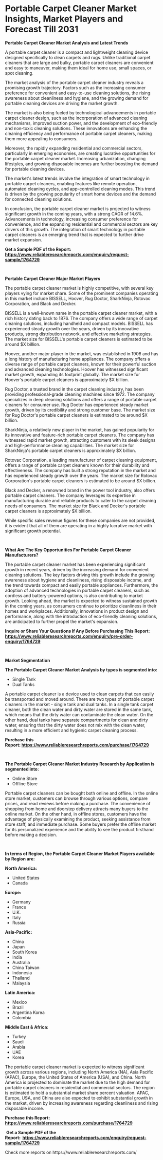 <p><h1>Portable Carpet Cleaner Market Insights, Market Players and Forecast Till 2031</h1></p><p><strong>Portable Carpet Cleaner Market Analysis and Latest Trends</strong></p>
<p><p>A portable carpet cleaner is a compact and lightweight cleaning device designed specifically to clean carpets and rugs. Unlike traditional carpet cleaners that are large and bulky, portable carpet cleaners are convenient and easy to maneuver, making them ideal for home use, small spaces, or spot cleaning.</p><p>The market analysis of the portable carpet cleaner industry reveals a promising growth trajectory. Factors such as the increasing consumer preference for convenient and easy-to-use cleaning solutions, the rising awareness about cleanliness and hygiene, and the growing demand for portable cleaning devices are driving the market growth.</p><p>The market is also being fueled by technological advancements in portable carpet cleaner design, such as the incorporation of advanced cleaning mechanisms, improved suction power, and the development of eco-friendly and non-toxic cleaning solutions. These innovations are enhancing the cleaning efficiency and performance of portable carpet cleaners, making them more appealing to consumers.</p><p>Moreover, the rapidly expanding residential and commercial sectors, particularly in emerging economies, are creating lucrative opportunities for the portable carpet cleaner market. Increasing urbanization, changing lifestyles, and growing disposable incomes are further boosting the demand for portable cleaning devices.</p><p>The market's latest trends involve the integration of smart technology in portable carpet cleaners, enabling features like remote operation, automated cleaning cycles, and app-controlled cleaning modes. This trend is driven by the growing popularity of smart home devices and the demand for connected cleaning solutions.</p><p>In conclusion, the portable carpet cleaner market is projected to witness significant growth in the coming years, with a strong CAGR of 14.6%. Advancements in technology, increasing consumer preference for convenience, and the expanding residential and commercial sectors are key drivers of this growth. The integration of smart technology in portable carpet cleaners is an emerging trend that is expected to further drive market expansion.</p></p>
<p><strong>Get a Sample PDF of the Report:&nbsp; <a href="https://www.reliableresearchreports.com/enquiry/request-sample/1764729">https://www.reliableresearchreports.com/enquiry/request-sample/1764729</a></strong></p>
<p>&nbsp;</p>
<p><strong>Portable Carpet Cleaner Major Market Players</strong></p>
<p><p>The portable carpet cleaner market is highly competitive, with several key players vying for market share. Some of the prominent companies operating in this market include BISSELL, Hoover, Rug Doctor, SharkNinja, Rotovac Corporation, and Black and Decker.</p><p>BISSELL is a well-known name in the portable carpet cleaner market, with a rich history dating back to 1876. The company offers a wide range of carpet cleaning solutions, including handheld and compact models. BISSELL has experienced steady growth over the years, driven by its innovative products, strong distribution network, and effective marketing strategies. The market size for BISSELL's portable carpet cleaners is estimated to be around $X billion.</p><p>Hoover, another major player in the market, was established in 1908 and has a long history of manufacturing home appliances. The company offers a diverse range of portable carpet cleaners, known for their powerful suction and advanced cleaning technologies. Hoover has witnessed significant market growth, expanding its footprint globally. The market size for Hoover's portable carpet cleaners is approximately $X billion.</p><p>Rug Doctor, a trusted brand in the carpet cleaning industry, has been providing professional-grade cleaning machines since 1972. The company specializes in deep cleaning solutions and offers a range of portable carpet cleaners for consumer use. Rug Doctor has experienced steady market growth, driven by its credibility and strong customer base. The market size for Rug Doctor's portable carpet cleaners is estimated to be around $X billion.</p><p>SharkNinja, a relatively new player in the market, has gained popularity for its innovative and feature-rich portable carpet cleaners. The company has witnessed rapid market growth, attracting customers with its sleek designs and high-performance cleaning capabilities. The market size for SharkNinja's portable carpet cleaners is approximately $X billion.</p><p>Rotovac Corporation, a leading manufacturer of carpet cleaning equipment, offers a range of portable carpet cleaners known for their durability and effectiveness. The company has built a strong reputation in the market and has experienced steady growth over the years. The market size for Rotovac Corporation's portable carpet cleaners is estimated to be around $X billion.</p><p>Black and Decker, a renowned brand in the power tool industry, also offers portable carpet cleaners. The company leverages its expertise in manufacturing durable and reliable products to cater to the carpet cleaning needs of consumers. The market size for Black and Decker's portable carpet cleaners is approximately $X billion.</p><p>While specific sales revenue figures for these companies are not provided, it is evident that all of them are operating in a highly lucrative market with significant growth potential.</p></p>
<p>&nbsp;</p>
<p><strong>What Are The Key Opportunities For Portable Carpet Cleaner Manufacturers?</strong></p>
<p><p>The portable carpet cleaner market has been experiencing significant growth in recent years, driven by the increasing demand for convenient cleaning solutions. The key factors driving this growth include the growing awareness about hygiene and cleanliness, rising disposable income, and the trend towards compact and easily portable appliances. Furthermore, the adoption of advanced technologies in portable carpet cleaners, such as cordless and battery-powered options, is also contributing to market growth. Looking ahead, the market is expected to witness sustained growth in the coming years, as consumers continue to prioritize cleanliness in their homes and workplaces. Additionally, innovations in product design and performance, along with the introduction of eco-friendly cleaning solutions, are anticipated to further propel the market's expansion.</p></p>
<p><strong>Inquire or Share Your Questions If Any Before Purchasing This Report: <a href="https://www.reliableresearchreports.com/enquiry/pre-order-enquiry/1764729">https://www.reliableresearchreports.com/enquiry/pre-order-enquiry/1764729</a></strong></p>
<p>&nbsp;</p>
<p><strong>Market Segmentation</strong></p>
<p><strong>The Portable Carpet Cleaner Market Analysis by types is segmented into:</strong></p>
<p><ul><li>Single Tank</li><li>Dual Tanks</li></ul></p>
<p><p>A portable carpet cleaner is a device used to clean carpets that can easily be transported and moved around. There are two types of portable carpet cleaners in the market - single tank and dual tanks. In a single tank carpet cleaner, both the clean water and dirty water are stored in the same tank, which means that the dirty water can contaminate the clean water. On the other hand, dual tanks have separate compartments for clean and dirty water, ensuring that the dirty water does not mix with the clean water, resulting in a more efficient and hygienic carpet cleaning process.</p></p>
<p><strong>Purchase this Report:&nbsp;<a href="https://www.reliableresearchreports.com/purchase/1764729">https://www.reliableresearchreports.com/purchase/1764729</a></strong></p>
<p>&nbsp;</p>
<p><strong>The Portable Carpet Cleaner Market Industry Research by Application is segmented into:</strong></p>
<p><ul><li>Online Store</li><li>Offline Store</li></ul></p>
<p><p>Portable carpet cleaners can be bought both online and offline. In the online store market, customers can browse through various options, compare prices, and read reviews before making a purchase. The convenience of shopping from home and doorstep delivery attracts many buyers to the online market. On the other hand, in offline stores, customers have the advantage of physically examining the product, seeking assistance from store staff, and immediate purchase. Some buyers prefer the offline market for its personalized experience and the ability to see the product firsthand before making a decision.</p></p>
<p>&nbsp;</p>
<p><strong>In terms of Region, the Portable Carpet Cleaner Market Players available by Region are:</strong></p>
<p>
    <p> <strong> North America: </strong>
        <ul>
            <li>United States</li>
            <li>Canada</li>
        </ul>
        </p> 
    <p> <strong> Europe: </strong>
        <ul>
            <li>Germany</li>
            <li>France</li>
            <li>U.K.</li>
            <li>Italy</li>
            <li>Russia</li>
        </ul>
        </p> 
    <p> <strong> Asia-Pacific: </strong>
        <ul>
            <li>China</li>
            <li>Japan</li>
            <li>South Korea</li>
            <li>India</li>
            <li>Australia</li>
            <li>China Taiwan</li>
            <li>Indonesia</li>
            <li>Thailand</li>
            <li>Malaysia</li>
        </ul>
        </p> 
    <p> <strong> Latin America: </strong>
        <ul>
            <li>Mexico</li>
            <li>Brazil</li>
            <li>Argentina Korea</li>
            <li>Colombia</li>
        </ul>
        </p> 
    <p> <strong> Middle East & Africa: </strong>
        <ul>
            <li>Turkey</li>
            <li>Saudi</li>
            <li>Arabia</li>
            <li>UAE</li>
            <li>Korea</li>
        </ul>
    </p>
    </p>
<p><p>The portable carpet cleaner market is expected to witness significant growth across various regions, including North America (NA), Asia Pacific (APAC), Europe, the United States of America (USA), and China. North America is projected to dominate the market due to the high demand for portable carpet cleaners in residential and commercial sectors. The region is estimated to hold a substantial market share percent valuation. APAC, Europe, USA, and China are also expected to exhibit substantial growth in the market, driven by increasing awareness regarding cleanliness and rising disposable income.</p></p>
<p><strong>Purchase this Report: <a href="https://www.reliableresearchreports.com/purchase/1764729">https://www.reliableresearchreports.com/purchase/1764729</a></strong></p>
<p>&nbsp;<strong>Get a Sample PDF of the Report:&nbsp;&nbsp;<a href="https://www.reliableresearchreports.com/enquiry/request-sample/1764729">https://www.reliableresearchreports.com/enquiry/request-sample/1764729</a></strong></p>
<p><strong></strong></p>
<p>Check more reports on https://www.reliableresearchreports.com/</p>